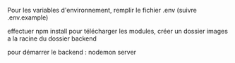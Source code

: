 Pour les variables d'environnement, remplir le fichier .env (suivre .env.example)

effectuer npm install pour télécharger les modules,
créer un dossier images a la racine du dossier backend

pour démarrer le backend : nodemon server
